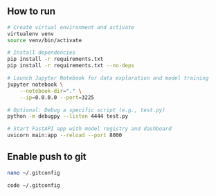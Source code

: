 ## How to run

```bash
# Create virtual environment and activate
virtualenv venv
source venv/bin/activate

# Install dependencies
pip install -r requirements.txt
pip install -r requirements.txt --no-deps
```

```bash
# Launch Jupyter Notebook for data exploration and model training
jupyter notebook \
    --notebook-dir="." \
    --ip=0.0.0.0 --port=3225
```

```bash
# Optional: Debug a specific script (e.g., test.py)
python -m debugpy --listen 4444 test.py
```

```bash
# Start FastAPI app with model registry and dashboard
uvicorn main:app --reload --port 8000
```

## Enable push to git

```bash
nano ~/.gitconfig
```

```bash
code ~/.gitconfig
```


